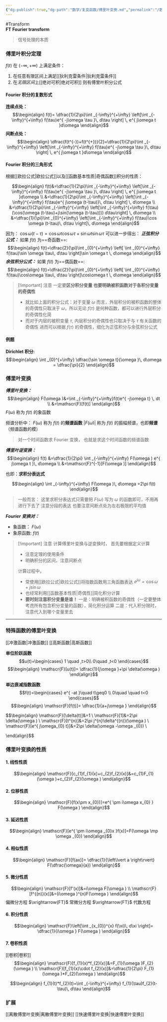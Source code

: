 ```yaml
---
{"dg-publish":true,"dg-path":"数学/复变函数/傅里叶变换.md","permalink":"/数学/复变函数/傅里叶变换/","dgPassFrontmatter":true,"noteIcon":"","created":"2024-05-21T17:23:34.830+08:00","updated":"2024-08-06T02:04:00.760+08:00"}
---
```


#Transform   
**FT**  **Fourier transform** 
> 信号处理的本质

### 傅里叶积分定理
$f(t)$ 在 $(-\infty,+\infty)$ 上满足条件：
1. 在任意有限区间上满足[[狄利克雷条件\|狄利克雷条件]]
2. 在*无限区间*上[[绝对可积\|绝对可积]]
则有傅里叶积分公式
#### Fourier 积分的复数形式
**连续点处：**
$$\begin{align}
f(t)= \dfrac{1}{2\pi}\int _{-\infty}^{+\infty} \left[\int _{-\infty}^{+\infty} f(\tau)e^{ -j\omega \tau }\, d\tau \right] \, e^{ j\omega t }d\omega  
\end{align}$$
**间断点处：**
$$\begin{align}
\dfrac{f(t^{-})+f(t^{+})}{2}=\dfrac{1}{2\pi}\int _{-\infty}^{+\infty} \left[\int _{-\infty}^{+\infty} f(\tau)e^{ -j\omega \tau }\, d\tau \right] \, e^{ j\omega t }d\omega  
\end{align}$$
#### Fourier 积分的三角形式
根据[[欧拉公式\|欧拉公式]]以及[[函数基本性质\|奇偶函数]]积分的性质：

$$\begin{align}
f(t)&=\dfrac{1}{2\pi}\int _{-\infty}^{+\infty} \left[\int _{-\infty}^{+\infty} f(\tau)e^{ -j\omega \tau }\, d\tau \right] \, e^{ j\omega t }d\omega   \\
&=\dfrac{1}{2\pi}\int _{-\infty}^{+\infty} \left[\int _{-\infty}^{+\infty} f(\tau)e^{ j\omega (t-\tau)}\, d\tau \right] \, d\omega    \\
&=\dfrac{1}{2\pi}\int _{-\infty}^{+\infty} \left[\int _{-\infty}^{+\infty} f(\tau)(\cos(\omega (t-\tau)+j\sin(\omega (t-\tau)))) d\tau\right] \, d\omega \\
&=\dfrac{1}{\pi}\int _{0}^{+\infty} \left[\int _{-\infty}^{+\infty} f(\tau)\cos \omega (t-\tau)\, d\tau \right]\, d\omega  
\end{align}$$

因为： $\cos \omega(t-\tau)=\cos \omega t\cos \omega \tau+\sin \omega t\sin \omega \tau$
可以进一步得出：
***正弦积分公式：***
如果 $f(t)$ 为==奇函数==:
$$\begin{align}
f(t)=\dfrac{2}{\pi}\int _{0}^{+\infty}  \left[ \int _{0}^{+\infty} f(\tau)\sin \omega \tau\, d\tau \right]\sin \omega t \, d\omega 
\end{align}$$
***余弦积分公式：***
如果 $f(t)$ 为==偶函数==:
$$\begin{align}
f(t)=\dfrac{2}{\pi}\int _{0}^{+\infty}  \left[ \int _{0}^{+\infty} f(\tau)\cos\omega \tau\, d\tau \right]\cos\omega t \, d\omega 
\end{align}$$


>[!important] 注意
>一定要**区分积分变量**
>**也要明确被积函数对于各积分变量的奇偶性**
>- 就比如上面的积分公式：对于变量 $\omega$ 而言，外层积分的被积函数的整体的奇偶性只取决于 $\omega$，所以无论 $f(\tau)$ 是何种函数，都可以进行外层积分的奇偶性化简
>- 而对于内层的被积变量 $\tau$, 内层积分的奇偶性也只取决于与 $\tau$ 有关函数的奇偶性
>	进而可以根据 $f(\tau)$ 的奇偶性，细化为正弦积分与余弦积分公式

#### 例题
**Dirichlet 积分:**
$$\begin{align}
\int _{0}^{+\infty} \dfrac{\sin \omega t}{\omega }\, d\omega = \dfrac{\pi}{2}
\end{align}$$


### 傅里叶变换 
***傅里叶变换：***
$$\begin{align}
F(\omega )&=\int _{-\infty}^{+\infty}f(t)e^{ -j\omega t} \, dt \\
&=\mathscr{F}[f(t)]
\end{align}$$
$F(\omega)$ 称为 $f(t)$ 的象函数

频谱分析中：
$F(\omega)$ 称为 $f(t)$ 的**频谱函数**
$\left\lvert  F(\omega) \right\rvert$ 称为 $f(t)$ 的振幅频谱，也即**频谱**
（频谱函数的模）

>对一个时间函数求 Fourier 变换，
>也就是求这个时间函数的频谱函数

***傅里叶逆变换：***
$$\begin{align}
f(t) &=\dfrac{1}{2\pi} \int _{-\infty}^{+\infty} F(\omega ) e^{ j\omega t }\, d\omega  \\
&=\mathscr{F}^{-1}[F(\omega )]
\end{align}$$

也即：**求积分表达式**

$$\begin{align}
\int _{-\infty}^{+\infty} F(\omega )\, d\omega =2\pi f(t)
\end{align}$$

> 一般而言：
> 这里求积分表达式只需要把 $F(\omega)$ 写为 $\omega$ 的函数即可，不用再进行下去了
>注意分段的表达
>也要注意间断点处为左右极限的平均值

***Fourier 变换对：***
- 象函数：   $F(\omega)$
- 象原函数:   $f(t)$

>[!important] 注意
>计算傅里叶变换与逆变换时，
>首先要根据定义计算
>- 注意定理的使用条件
>- 明确积分的区间，注意间断点
> 
>计算过程中，
>- 常使用[[欧拉公式\|欧拉公式]]将指数函数用三角函数表达
>	$e^{ j\omega }=\cos \omega+j\sin \omega$
>- 也经常利用[[函数基本性质\|奇偶性]]简化积分计算
>- **要时刻注意积分变量是谁！**
>	一是：明确被积函数的奇偶性（一定要整体考虑所有包含积分变量的函数），简化积分运算
>	二是：代入积分限时，注意代入到哪个变量里去
 
***
### 特殊函数的傅里叶变换
[[冲激函数\|冲激函数]]
[[高斯函数\|高斯函数]]


**单位阶跃函数**
$$u(t)=\begin{cases}
1 \quad ,t>0\\
0\quad ,t<0
\end{cases}$$
$$\begin{align}
\mathscr{F}[u(t)]= \dfrac{1}{j\omega }+\pi \delta(\omega )
\end{align}$$

**单边衰减指数函数**
$$f(t)=\begin{cases}
e^{ -at }\quad t\geq0 \\
0\quad \quad t<0
\end{cases}$$
$$\begin{align}
\mathscr{F}[f(t)]= \dfrac{1}{a+j\omega }
\end{align}$$



$$\begin{align}
\mathscr{F}[\delta(t)]&=1 \\
\mathscr{F}[1]&=2\pi \delta(\omega ) \\
\mathscr{F}[t^{n}]&=2\pi j^{n}\delta^{(n)}(\omega )  \\
\mathscr{F}[e^{ j\omega_{0} t}]&=2\pi \delta(\omega -\omega _{0}) \\

\end{align}$$


### 傅里叶变换的性质
#### 1. 线性性质
$$\begin{align}
\mathscr{F}[c_{1}f_{1}(x)+c_{2}f_{2}(x)]&=c_{1}F_{1}(\omega )+c_{2}F_{2}(\omega )
\end{align}$$

#### 2. 位移性质
$$\begin{align}
\mathscr{F}[f(x\pm x_{0})]=e^{ \pm i\omega x_{0} } F(\omega )
\end{align}$$

#### 3. 延迟性质
$$\begin{align}
\mathscr{F}[e^{ \pm i\omega _{0}x }f(x)]=F(\omega \mp \omega _{0})
\end{align}$$

#### 4. 相似性质
$$\begin{align}
\mathscr{F}[f(ax)]= \dfrac{1}{\left\lvert  a \right\rvert} F(\dfrac{\omega}{a})
\end{align}$$

#### 5. 微分性质
$$\begin{align}
\mathscr{F}[f'(x)]&=i\omega  F(\omega ) \\
\mathscr{F}[f^{(n)}(x)]&=(i\omega )^{n}F(\omega )
\end{align}$$
偏微分方程 $\xrightarrow{FT}$ 常微分方程 $\xrightarrow{FT}$ 代数方程

#### 6. 积分性质
$$\begin{align}
\mathscr{F}\left[\int _{x_{0}}^{x} f(\xi)\, d\xi \right]= \dfrac{1}{i\omega } F(\omega )
\end{align}$$
#### 7. 卷积性质
[[卷积\|卷积]]
$$\begin{align}
\mathscr{F}[f_{1}(x)*f_{2}(x)]&=F_{1}(\omega )F_{2}(\omega ) \\
\mathscr{F}[f_{1}(x)\cdot f_{2}(x)]&=\dfrac{1}{2\pi} F_{1}(\omega )*F_{2}(\omega )
\end{align}$$

$$\begin{align}
f_{1}(t)*f_{2}(t)=\int _{-\infty}^{+\infty} f_{1}(\tau)f_{2}(t-\tau)\, d\tau
\end{align}$$

### 扩展
[[离散傅里叶变换\|离散傅里叶变换]]
[[快速傅里叶变换\|快速傅里叶变换]]


